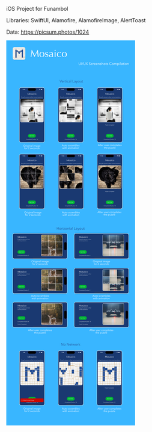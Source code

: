 iOS Project for Funambol

Libraries: SwiftUI, Alamofire, AlamofireImage, AlertToast

Data: https://picsum.photos/1024

![UI/UX Screenshot Compilation](/images/mosaico-screenshot-compilation.png)
